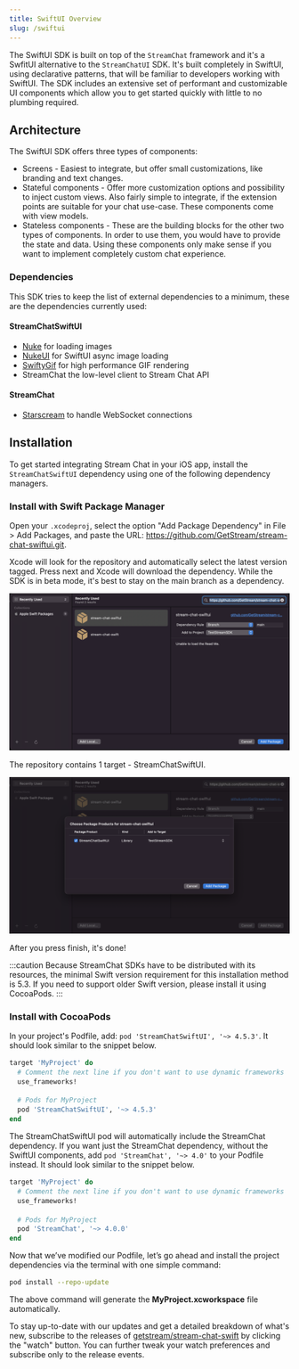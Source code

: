 ```yaml
---
title: SwiftUI Overview
slug: /swiftui
---
```


The SwiftUI SDK is built on top of the `StreamChat` framework and it's a SwfitUI alternative to the `StreamChatUI` SDK. It's built completely in SwiftUI, using declarative patterns, that will be familiar to developers working with SwiftUI. The SDK includes an extensive set of performant and customizable UI components which allow you to get started quickly with little to no plumbing required.

## Architecture

The SwiftUI SDK offers three types of components:

- Screens - Easiest to integrate, but offer small customizations, like branding and text changes.
- Stateful components - Offer more customization options and possibility to inject custom views. Also fairly simple to integrate, if the extension points are suitable for your chat use-case. These components come with view models.
- Stateless components - These are the building blocks for the other two types of components. In order to use them, you would have to provide the state and data. Using these components only make sense if you want to implement completely custom chat experience. 

### Dependencies 

This SDK tries to keep the list of external dependencies to a minimum, these are the dependencies currently used:

#### StreamChatSwiftUI

- [Nuke](https://github.com/kean/Nuke) for loading images
- [NukeUI](https://github.com/kean/NukeUI) for SwiftUI async image loading  
- [SwiftyGif](https://github.com/kirualex/SwiftyGif) for high performance GIF rendering
- StreamChat the low-level client to Stream Chat API

#### StreamChat

- [Starscream](https://github.com/daltoniam/Starscream) to handle WebSocket connections


## Installation

To get started integrating Stream Chat in your iOS app, install the `StreamChatSwiftUI` dependency using one of the following dependency managers.

### Install with Swift Package Manager

Open your `.xcodeproj`, select the option "Add Package Dependency" in File > Add Packages, and paste the URL: https://github.com/GetStream/stream-chat-swiftui.git.

Xcode will look for the repository and automatically select the latest version tagged. Press next and Xcode will download the dependency. While the SDK is in beta mode, it's best to stay on the main branch as a dependency.

![Screenshot shows Xcode with the Add Package Dependency dialog opened and Stream Chat iOS SDK GitHub URL in the input field](../assets/spm-sui-01.png)

The repository contains 1 target - StreamChatSwiftUI.

![Screenshot shows an Xcode screen with dependency targets to be selected](../assets/spm-sui-02.png)

After you press finish, it's done!

:::caution
Because StreamChat SDKs have to be distributed with its resources, the minimal Swift version requirement for this installation method is 5.3. If you need to support older Swift version, please install it using CocoaPods.
:::

### Install with CocoaPods

In your project's Podfile, add: `pod 'StreamChatSwiftUI', '~> 4.5.3'`. It should look similar to the snippet below.

```ruby
target 'MyProject' do
  # Comment the next line if you don't want to use dynamic frameworks
  use_frameworks!

  # Pods for MyProject
  pod 'StreamChatSwiftUI', '~> 4.5.3'
end
```

The StreamChatSwiftUI pod will automatically include the StreamChat dependency. If you want just the StreamChat dependency, without the SwiftUI components, add `pod 'StreamChat', '~> 4.0'` to your Podfile instead. It should look similar to the snippet below.

```ruby
target 'MyProject' do
  # Comment the next line if you don't want to use dynamic frameworks
  use_frameworks!

  # Pods for MyProject
  pod 'StreamChat', '~> 4.0.0'
end
```

Now that we’ve modified our Podfile, let’s go ahead and install the project dependencies via the terminal with one simple command:

```bash
pod install --repo-update
```

The above command will generate the **MyProject.xcworkspace** file automatically.

To stay up-to-date with our updates and get a detailed breakdown of what's new, subscribe to the releases of [getstream/stream-chat-swift](https://github.com/GetStream/stream-chat-swiftui/releases) by clicking the "watch" button. You can further tweak your watch preferences and subscribe only to the release events.